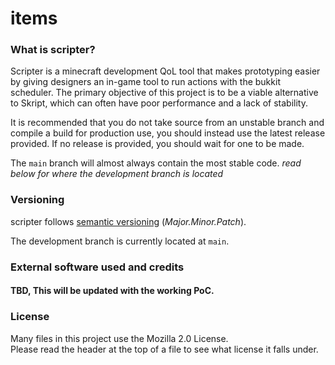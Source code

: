 # items

### What is scripter?

Scripter is a minecraft development QoL tool that makes prototyping easier by giving designers an in-game tool to run actions with the bukkit scheduler. The primary objective of this project is to be a viable alternative to Skript, which can often have poor performance and a lack of stability.

It is recommended that you do not take source from an unstable branch and compile a build for production use, 
you should instead use the latest release provided.
If no release is provided, you should wait for one to be made.

The `main` branch will almost always contain the most stable code.
*read below for where the development branch is located*

### Versioning

scripter follows [semantic versioning](https://semver.org/) (_Major.Minor.Patch_).

The development branch is currently located at `main`.

### External software used and credits

#### TBD, This will be updated with the working PoC.

### License

Many files in this project use the Mozilla 2.0 License.  
Please read the header at the top of a file to see what license it falls under.
